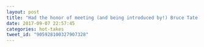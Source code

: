 ```yaml
---
layout: post
title: "Had the honor of meeting (and being introduced by!) Bruce Tate. Bruce influenced the trajectory…"
date: 2017-09-07 22:57:45
categories: hot-takes
tweet_id: "905928100327907328"
---
```



<!-- Original tweet: https://twitter.com/i/status/905928100327907328 -->